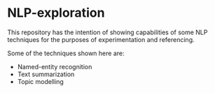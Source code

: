 # NLP-exploration

This repository has the intention of showing capabilities of some NLP techniques
for the purposes of experimentation and referencing.

Some of the techniques shown here are:

* Named-entity recognition
* Text summarization
* Topic modelling
